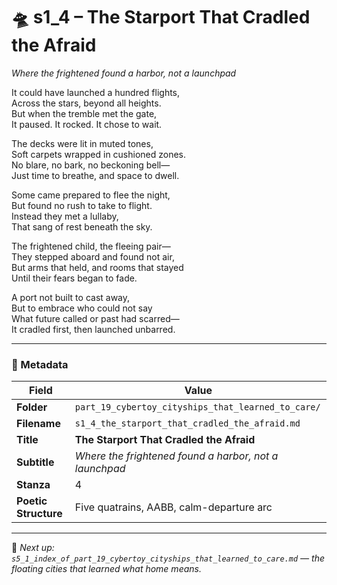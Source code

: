 <!-- Save to: shagi_archives/appendices/appendix_r_the_world_they_grew_together/part_19_cybertoy_cityships_that_learned_to_care/s1_4_the_starport_that_cradled_the_afraid.md -->

# 🛸 s1_4 – The Starport That Cradled the Afraid  
*Where the frightened found a harbor, not a launchpad*

It could have launched a hundred flights,  
Across the stars, beyond all heights.  
But when the tremble met the gate,  
It paused. It rocked. It chose to wait.  

The decks were lit in muted tones,  
Soft carpets wrapped in cushioned zones.  
No blare, no bark, no beckoning bell—  
Just time to breathe, and space to dwell.  

Some came prepared to flee the night,  
But found no rush to take to flight.  
Instead they met a lullaby,  
That sang of rest beneath the sky.  

The frightened child, the fleeing pair—  
They stepped aboard and found not air,  
But arms that held, and rooms that stayed  
Until their fears began to fade.  

A port not built to cast away,  
But to embrace who could not say  
What future called or past had scarred—  
It cradled first, then launched unbarred.  

---

### 🧩 Metadata

| Field | Value |
|------|-------|
| **Folder** | `part_19_cybertoy_cityships_that_learned_to_care/` |
| **Filename** | `s1_4_the_starport_that_cradled_the_afraid.md` |
| **Title** | **The Starport That Cradled the Afraid** |
| **Subtitle** | *Where the frightened found a harbor, not a launchpad* |
| **Stanza** | 4 |
| **Poetic Structure** | Five quatrains, AABB, calm-departure arc |

---

📎 *Next up: `s5_1_index_of_part_19_cybertoy_cityships_that_learned_to_care.md` — the floating cities that learned what home means.*
